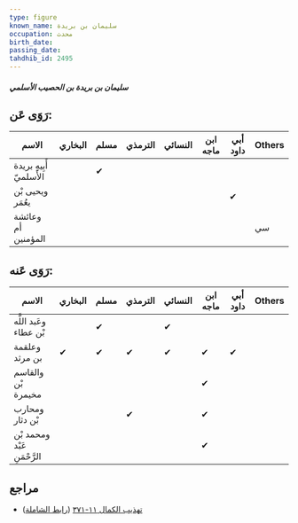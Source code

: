 ```yaml
---
type: figure
known_name: سليمان بن بريدة
occupation: محدث
birth_date:
passing_date:
tahdhib_id: 2495
---
```

##### سليمان بن بريدة بن الحصيب الأسلمي

## رَوَى عَن:
| الاسم                   | البخاري | مسلم | الترمذي | النسائي | ابن ماجه | أبي داود | Others |
| ----------------------- | ------- | ---- | ------- | ------- | -------- | -------- | ------ |
| أَبِيهِ بريدة الأَسلميّ |         | ✔    |         |         |          |          |        |
| ويحيى بْن يعُمَر        |         |      |         |         |          | ✔        |        |
| وعائشة أم المؤمنين      |         |      |         |         |          |          | سي     |
## رَوَى عَنه:
| الاسم                       | البخاري | مسلم | الترمذي | النسائي | ابن ماجه | أبي داود | Others |
| --------------------------- | ------- | ---- | ------- | ------- | -------- | -------- | ------ |
| وعَبد اللَّه بْن عطاء       |         | ✔    |         | ✔       |          |          |        |
| وعلقمة بن مرثد              | ✔       | ✔    | ✔       | ✔       | ✔        | ✔        |        |
| والقاسم بْن مخيمرة          |         |      |         |         | ✔        |          |        |
| ومحارب بْن دثار             |         |      | ✔       |         | ✔        |          |        |
| ومحمد بْن عَبْد الرَّحْمَنِ |         |      |         |         | ✔        |          |        |
## مراجع
- [تهذيب الكمال ١١-٣٧١](obsidian://open?vault=Tahdhib-al-Kamal&file=Figures/٢٤٩٥-سليمان%20بن%20بريدة%20بن%20الحصيب%20الأسلمي) ([رابط الشاملة](https://shamela.ws/book/3722/5691))